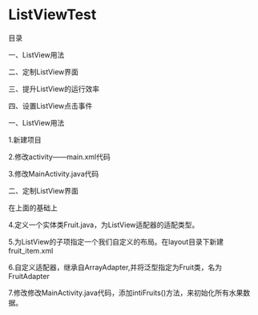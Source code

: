 # ListViewTest
目录

一、ListView用法

二、定制ListView界面

三、提升ListView的运行效率

四、设置ListView点击事件

一、ListView用法

1.新建项目

2.修改activity——main.xml代码

3.修改MainActivity.java代码

二、定制ListView界面

在上面的基础上

4.定义一个实体类Fruit.java，为ListView适配器的适配类型。

5.为ListView的子项指定一个我们自定义的布局。在layout目录下新建fruit_item.xml

6.自定义适配器，继承自ArrayAdapter,并将泛型指定为Fruit类，名为FruitAdapter

7.修改修改MainActivity.java代码，添加intiFruits()方法，来初始化所有水果数据。



